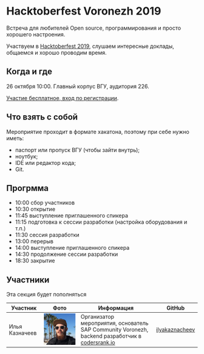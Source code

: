# Hacktoberfest Voronezh 2019

Встреча для любителей Open source, программирования и просто хорошего настроения.

Участвуем в [Hacktoberfest 2019](https://hacktoberfest.digitalocean.com/), слушаем интересные доклады, общаемся и хорошо проводим время.

## Когда и где

26 октября 10:00. Главный корпус ВГУ, аудитория 226.

[Участие бесплатное, вход по регистрации](https://sapcommunityvrn.timepad.ru/event/1083374/).

## Что взять с собой

Мероприятие проходит в формате хакатона, поэтому при себе нужно иметь:

- паспорт или пропуск ВГУ (чтобы зайти внутрь);
- ноутбук;
- IDE или редактор кода;
- Git.

## Прогрмма

- 10:00 сбор участников
- 10:30 открытие
- 11:45 выступление приглашенного спикера
- 11:15 подготовка к сессии разработки (настройка оборудования и т.п.)
- 11:30 сессия разработки
- 13:00 перерыв
- 14:00 выступление приглашенного спикера
- 14:30 продолжение сессии разработки
- 18:30 закрытие

## Участники

Эта секция будет пополняться

| Участник | Фото | Информация | GitHub |
| --- | --- | --- | --- |
| Илья Казначеев | ![](/images/ilya-kaznacheev.jpg) | Организатор мероприятия, основатель SAP Community Voronezh, backend разработчик в [codersrank.io](http://codersrank.io) | [ilyakaznacheev](https://github.com/ilyakaznacheev) |